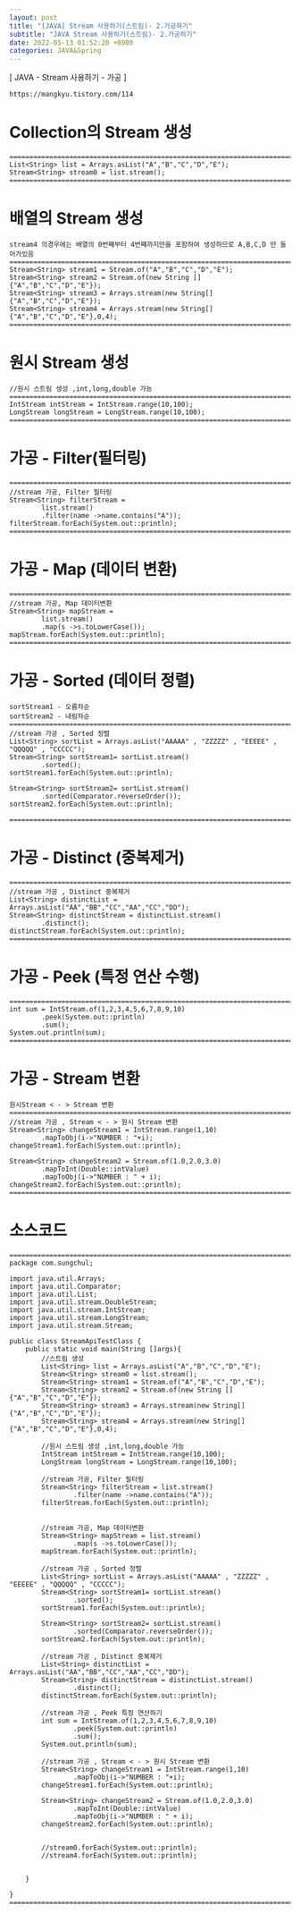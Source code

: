 ```yaml
---
layout: post
title: "[JAVA] Stream 사용하기(스트림)- 2.가공하기"
subtitle: "JAVA Stream 사용하기(스트림)- 2.가공하기"
date: 2022-05-13 01:52:20 +0900
categories: JAVA&Spring
---
```

[ JAVA - Stream 사용하기 - 가공 ]

	https://mangkyu.tistory.com/114

# Collection의 Stream 생성 

	=================================================================================================================
	List<String> list = Arrays.asList("A","B","C","D","E");
	Stream<String> stream0 = list.stream();
	=================================================================================================================

# 배열의 Stream 생성
	stream4 의경우에는 배열의 0번째부터 4번쨰까지만을 포함하여 생성하므로 A,B,C,D 만 들어가있음
	=================================================================================================================
	Stream<String> stream1 = Stream.of("A","B","C","D","E");
	Stream<String> stream2 = Stream.of(new String []{"A","B","C","D","E"});
	Stream<String> stream3 = Arrays.stream(new String[]{"A","B","C","D","E"});
	Stream<String> stream4 = Arrays.stream(new String[]{"A","B","C","D","E"},0,4);
	=================================================================================================================

# 원시 Stream 생성
	//원시 스트림 생성 ,int,long,double 가능	
	=================================================================================================================
	IntStream intStream = IntStream.range(10,100);
	LongStream longStream = LongStream.range(10,100);
	=================================================================================================================


# 가공 - Filter(필터링)

	=================================================================================================================
	//stream 가공, Filter 필터링
	Stream<String> filterStream =
			list.stream()
			.filter(name ->name.contains("A"));
	filterStream.forEach(System.out::println);
	=================================================================================================================


# 가공 - Map (데이터 변환)
	
	=================================================================================================================
	//stream 가공, Map 데이터변환
	Stream<String> mapStream =
			list.stream()
			.map(s ->s.toLowerCase());
	mapStream.forEach(System.out::println);
	=================================================================================================================



# 가공 - Sorted (데이터 정렬)
	sortStream1 - 오름차순
	sortStream2 - 내림차순
	=================================================================================================================
	//stream 가공 , Sorted 정렬
	List<String> sortList = Arrays.asList("AAAAA" , "ZZZZZ" , "EEEEE" , "QQQQQ" , "CCCCC");
	Stream<String> sortStream1= sortList.stream()
			.sorted();
	sortStream1.forEach(System.out::println);
	
	Stream<String> sortStream2= sortList.stream()
			.sorted(Comparator.reverseOrder());
	sortStream2.forEach(System.out::println);

	=================================================================================================================



# 가공 - Distinct (중복제거)

	=================================================================================================================
	//stream 가공 , Distinct 중복제거
	List<String> distinctList = Arrays.asList("AA","BB","CC","AA","CC","DD");
	Stream<String> distinctStream = distinctList.stream()
			.distinct();
	distinctStream.forEach(System.out::println);
	=================================================================================================================


# 가공 - Peek  (특정 연산 수행)
	
	=================================================================================================================
	int sum = IntStream.of(1,2,3,4,5,6,7,8,9,10)
			.peek(System.out::println)
			.sum();
	System.out.println(sum);
	=================================================================================================================


# 가공 - Stream 변환 
	원시Stream < - > Stream 변환
	=================================================================================================================
	//stream 가공 , Stream < - > 원시 Stream 변환
	Stream<String> changeStream1 = IntStream.range(1,10)
			.mapToObj(i->"NUMBER : "+i);
	changeStream1.forEach(System.out::println);

	Stream<String> changeStream2 = Stream.of(1.0,2.0,3.0)
			.mapToInt(Double::intValue)
			.mapToObj(i->"NUMBER : " + i);
	changeStream2.forEach(System.out::println);
	=================================================================================================================


# 소스코드
	=================================================================================================================
	package com.sungchul;

	import java.util.Arrays;
	import java.util.Comparator;
	import java.util.List;
	import java.util.stream.DoubleStream;
	import java.util.stream.IntStream;
	import java.util.stream.LongStream;
	import java.util.stream.Stream;

	public class StreamApiTestClass {
		public static void main(String []args){
			//스트림 생성
			List<String> list = Arrays.asList("A","B","C","D","E");
			Stream<String> stream0 = list.stream();
			Stream<String> stream1 = Stream.of("A","B","C","D","E");
			Stream<String> stream2 = Stream.of(new String []{"A","B","C","D","E"});
			Stream<String> stream3 = Arrays.stream(new String[]{"A","B","C","D","E"});
			Stream<String> stream4 = Arrays.stream(new String[]{"A","B","C","D","E"},0,4);

			//원시 스트림 생성 ,int,long,double 가능
			IntStream intStream = IntStream.range(10,100);
			LongStream longStream = LongStream.range(10,100);

			//stream 가공, Filter 필터링
			Stream<String> filterStream = list.stream()
					.filter(name ->name.contains("A"));
			filterStream.forEach(System.out::println);


			//stream 가공, Map 데이터변환
			Stream<String> mapStream = list.stream()
					.map(s ->s.toLowerCase());
			mapStream.forEach(System.out::println);

			//stream 가공 , Sorted 정렬
			List<String> sortList = Arrays.asList("AAAAA" , "ZZZZZ" , "EEEEE" , "QQQQQ" , "CCCCC");
			Stream<String> sortStream1= sortList.stream()
					.sorted();
			sortStream1.forEach(System.out::println);

			Stream<String> sortStream2= sortList.stream()
					.sorted(Comparator.reverseOrder());
			sortStream2.forEach(System.out::println);

			//stream 가공 , Distinct 중복제거
			List<String> distinctList = Arrays.asList("AA","BB","CC","AA","CC","DD");
			Stream<String> distinctStream = distinctList.stream()
					.distinct();
			distinctStream.forEach(System.out::println);

			//stream 가공 , Peek 특정 연산하기
			int sum = IntStream.of(1,2,3,4,5,6,7,8,9,10)
					.peek(System.out::println)
					.sum();
			System.out.println(sum);

			//stream 가공 , Stream < - > 원시 Stream 변환
			Stream<String> changeStream1 = IntStream.range(1,10)
					.mapToObj(i->"NUMBER : "+i);
			changeStream1.forEach(System.out::println);

			Stream<String> changeStream2 = Stream.of(1.0,2.0,3.0)
					.mapToInt(Double::intValue)
					.mapToObj(i->"NUMBER : " + i);
			changeStream2.forEach(System.out::println);


			//stream0.forEach(System.out::println);
			//stream4.forEach(System.out::println);


		}

	}
	=================================================================================================================
